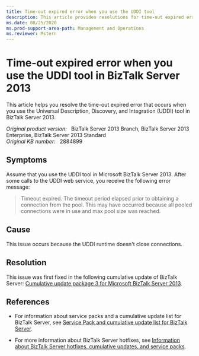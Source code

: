 ```yaml
---
title: Time-out expired error when you use the UDDI tool
description: This article provides resolutions for time-out expired error that occurs when you use the UDDI tool in BizTalk Server 2013.
ms.date: 08/25/2020
ms.prod-support-area-path: Management and Operations
ms.reviewer: Mstern
---
```

# Time-out expired error when you use the UDDI tool in BizTalk Server 2013

This article helps you resolve the time-out expired error that occurs when you use the Universal Description, Discovery, and Integration (UDDI) tool in BizTalk Server 2013.

_Original product version:_ &nbsp; BizTalk Server 2013 Branch, BizTalk Server 2013 Enterprise, BizTalk Server 2013 Standard  
_Original KB number:_ &nbsp; 2884899

## Symptoms

Assume that you use the UDDI tool in Microsoft BizTalk Server 2013. After some calls to the UDDI web service, you receive the following error message:

> Timeout expired. The timeout period elapsed prior to obtaining a connection from the pool. This may have occurred because all pooled connections were in use and max pool size was reached.

## Cause

This issue occurs because the UDDI runtime doesn't close connections.

## Resolution

This issue was first fixed in the following cumulative update of BizTalk Server: [Cumulative update package 3 for Microsoft BizTalk Server 2013](https://support.microsoft.com/help/3088676).

## References

- For information about service packs and a cumulative update list for BizTalk Server, see [Service Pack and cumulative update list for BizTalk Server](https://support.microsoft.com/help/2555976).

- For more information about BizTalk Server hotfixes, see [Information about BizTalk Server hotfixes, cumulative updates, and service packs](/troubleshoot/biztalk/biztalk-hotfixes-cumulative-update).
